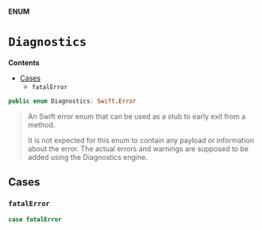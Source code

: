 **ENUM**

# `Diagnostics`

**Contents**

- [Cases](#cases)
  - `fatalError`

```swift
public enum Diagnostics: Swift.Error
```

> An Swift error enum that can be used as a stub to early exit from a method.
>
> It is not expected for this enum to contain any payload or information about the
> error. The actual errors and warnings are supposed to be added using the Diagnostics
> engine.

## Cases
### `fatalError`

```swift
case fatalError
```

